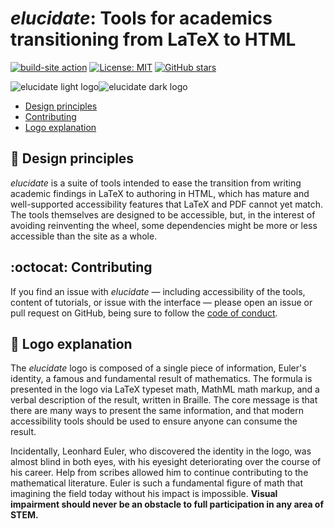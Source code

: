 _elucidate_: Tools for academics transitioning from LaTeX to HTML
=================================================================

[![build-site action](https://img.shields.io/endpoint?url=https://raw.githubusercontent.com/emprice/elucidate/gh-pages/endpoint.json)](https://github.com/emprice/elucidate/actions/workflows/build-site.yml)
[![License: MIT](https://img.shields.io/github/license/emprice/elucidate?style=for-the-badge)](https://opensource.org/licenses/MIT)
[![GitHub stars](https://img.shields.io/github/stars/emprice/elucidate?style=for-the-badge)](https://github.com/emprice/elucidate/stargazers)

![elucidate light logo](static/elucidate_light.svg#gh-light-mode-only)![elucidate dark logo](static/elucidate_dark.svg#gh-dark-mode-only)

 + [Design principles](#european_castle-design-principles)
 + [Contributing](#octocat-contributing)
 + [Logo explanation](#art-logo-explanation)

:european_castle: Design principles
-----------------------------------

_elucidate_ is a suite of tools intended to ease the transition from writing
academic findings in LaTeX to authoring in HTML, which has mature and
well-supported accessibility features that LaTeX and PDF cannot yet match.
The tools themselves are designed to be accessible, but, in the interest of
avoiding reinventing the wheel, some dependencies might be more or less
accessible than the site as a whole.

:octocat: Contributing
----------------------

If you find an issue with _elucidate_ &mdash; including accessibility of the
tools, content of tutorials, or issue with the interface &mdash; please open an
issue or pull request on GitHub, being sure to follow the
[code of conduct](CODE_OF_CONDUCT.md).

:art: Logo explanation
----------------------

The _elucidate_ logo is composed of a single piece of information, Euler's
identity, a famous and fundamental result of mathematics. The formula is
presented in the logo via LaTeX typeset math, MathML math markup, and a
verbal description of the result, written in Braille. The core message is
that there are many ways to present the same information, and that modern
accessibility tools should be used to ensure anyone can consume the result.

Incidentally, Leonhard Euler, who discovered the identity in the logo, was
almost blind in both eyes, with his eyesight deteriorating over the course
of his career. Help from scribes allowed him to continue contributing to
the mathematical literature. Euler is such a fundamental figure of math
that imagining the field today without his impact is impossible. **Visual
impairment should never be an obstacle to full participation in any area
of STEM.**

<!-- vim: set ft=markdown: -->
